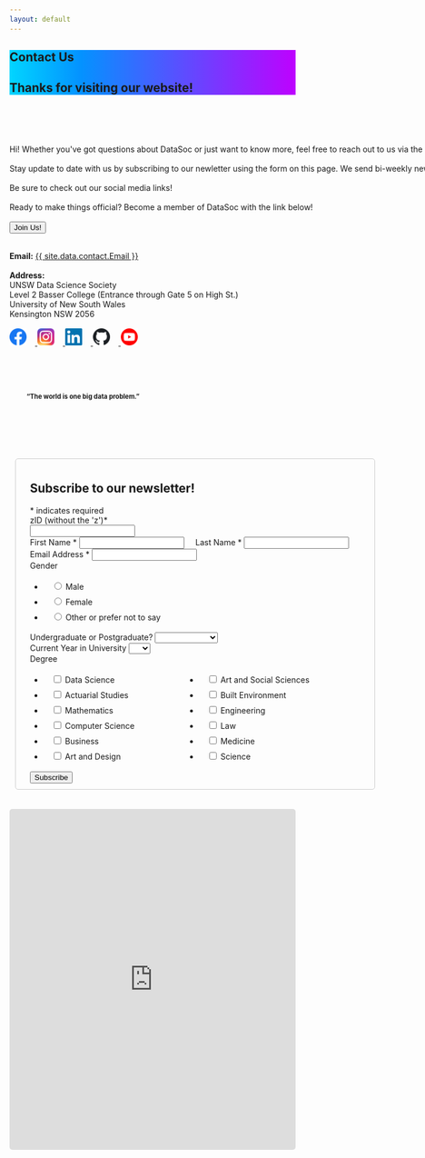 ```yaml
---
layout: default
---
```

<section class="hero is-info">
    <div class="hero-body" style="background: rgb(1,213,255); background: linear-gradient(90deg, rgba(1,213,255,1) 0%, rgba(4,146,255,1) 25%, rgba(190,1,255,1) 100%);">
        <div class="container">
            <h1 class="title is-1">
                Contact Us
            </h1>
            <h2 class="subtitle is-5">
                Thanks for visiting our website!
            </h2>
        </div>
    </div>
</section>


<div class="hero-body; container has-text-black">
    <div class="columns is-8 is-variable" style="display:flex;flex-wrap: wrap;">
        <div class="column is-half has-text-left" style="padding-top:38px;flex: 1 0 auto;"> 
            <p class="is-size-5">
                <br>
                Hi! Whether you've got questions about DataSoc or just want to know more, feel free to reach out to us via the email below.
                <br><br>
                Stay update to date with us by subscribing to our newletter using the form on this page. We send bi-weekly news on events, workshops, and datathons run by DataSoc, blog posts published by our team, as well as carefully curated news from the wider data science community.
                <br><br>
                Be sure to check out our social media links!
                <br><br>
                Ready to make things official? Become a member of DataSoc with the link below!
                <br><br>
                <a href="https://forms.gle/hLDY7bAGa1H4CV348" target="_blank">
                    <button class="button is-info is-bold">Join Us!</button></a>
                <br><br>
            </p>
            <div>
                <b>Email:</b> <a href="mailto:{{ site.data.contact.Email }}">{{ site.data.contact.Email }}</a>
                <br><br>
                <b>Address:</b><br>
                UNSW Data Science Society<br>
                Level 2 Basser College (Entrance through Gate 5 on High St.)<br>
                University of New South Wales<br>
                Kensington NSW 2056<br>
                <br>
            </div>
            <div class="social media">
                <a href="https://www.facebook.com/DataSoc/" target="_blank">
                    <img src="/assets/images/social_media/f_logo_RGB-Hex-Blue_512.png" style="height:30px; margin-right:15px"> </a>
                <a href="https://www.instagram.com/unswdatasoc/" target="_blank">
                    <img src="/assets/images/social_media/Instagram_AppIcon_Aug2017.png" style="height:30px; margin-right:15px"> </a>
                <a href="https://au.linkedin.com/company/datasoc" target="_blank">
                    <img src="/assets/images/social_media/linkedin.png" style="height:30px; margin-right:15px"> </a>
                <a href="https://github.com/unswdata/" target="_blank">
                    <img src="/assets/images/social_media/github.png" style="height:30px; margin-right:15px"> </a>
                <a href="https://www.youtube.com/channel/UC5xEG38_Jr0251sMBoj8xwQ" target="_blank">
                    <img src="/assets/images/social_media/youtube_social_circle_red.png" style="height:30px;"> </a>
                <br><br>
            </div>
            <div class="rows is-centered has-text-white" style="background-image: url('/assets/images/background.png'); border-radius:10px; padding:30px;margin-top:30px">
                <div class="is-size-3" style="">
                    <b style="font-size:80%;">“The world is one big data problem.”</b>
                </div>
                <div class="is-size-5" style="text-align:right;">
                    Andrew McAfee
                    <br>
                </div>
            </div>
        </div>
        <div class="column is-5 is-offset-1 has-text-left" style="flex: 1 0 auto;margin-left:10px;">
            <br><br>
            <!-- Begin Mailchimp Signup Form -->
            <!-- Default mailchimp form css imported from this link -->
            <link href="//cdn-images.mailchimp.com/embedcode/classic-10_7.css" rel="stylesheet" type="text/css">
            <style type="text/css">
                #mc_embed_signup {
                    /* background: #fff; 
                    clear: left; 
                    font: 14px Helvetica,Arial,sans-serif; */
                }
                form ul li {
                    border-width: 4px 10px 4px 14px;
                    border-style: solid;
                    border-color: transparent; 
                }
                .form-field-label {
                    font-weight: normal;
                    /* font-size: 108%; */
                }
                #fields-container {
                    display: flex;
                    flex-wrap: wrap;
                }
                .fields-column {
                    flex-grow: 1;
                }
                #mc_embed_signup_scroll {
                    display: flex;
                    flex-direction: column;
                }
            </style>
            <div id="mc_embed_signup">
                <form action="https://unswdata.us19.list-manage.com/subscribe/post?u=8dc568d0db37b26ed75ba4d94&amp;id=01f8128da2" method="post" id="mc-embedded-subscribe-form" name="mc-embedded-subscribe-form" class="validate" target="_blank" novalidate style=
                    "border: 1px solid #ccc;
                    border-radius: 5px;
                    padding: 10px 25px 10px 25px;">
                    <div id="mc_embed_signup_scroll">
                        <h2>Subscribe to our newsletter!</h2>
                        <div class="indicates-required"><span class="asterisk">*</span> indicates required</div>
                        <div class="mc-field-group size1of2" style="width:40%">
                            <label for="mce-MMERGE3"
                            class="form-field-label">zID (without the 'z')<span class="asterisk">*</span></label>
                            <input type="number" name="MMERGE3" class="required" value="" id="mce-MMERGE3">
                        </div>
                        <div id='fields-container' style="flex-wrap:nowrap">
                            <div class="mc-field-group fields-column" style="padding-right:20px">
                                <label for="mce-FNAME"
                                class="form-field-label">First Name  <span class="asterisk">*</span></label>
                                <input type="text" value="" name="FNAME" class="required" id="mce-FNAME">
                            </div>
                            <div class="mc-field-group fields-column" style="padding-right:20px">
                                <label for="mce-LNAME"
                                class="form-field-label">Last Name  <span class="asterisk">*</span></label>
                                <input type="text" value="" name="LNAME" class="required" id="mce-LNAME">
                            </div>
                        </div>
                        <div class="mc-field-group">
                            <label for="mce-EMAIL"
                            class="form-field-label">Email Address  <span class="asterisk">*</span></label>
                            <input type="email" value="" name="EMAIL" class="required email" id="mce-EMAIL">
                        </div>
                        <div class="mc-field-group input-group">
                            <label
                            class="form-field-label">Gender </label>
                            <ul>
                                <li>
                                    <input type="radio" value="Male" name="MMERGE4" id="mce-MMERGE4-0">
                                    <label for="mce-MMERGE4-0">Male</label>
                                </li>
                                <li>
                                    <input type="radio" value="Female" name="MMERGE4" id="mce-MMERGE4-1">
                                    <label for="mce-MMERGE4-1">Female</label>
                                </li>
                                <li>
                                    <input type="radio" value="Other or prefer not to say" name="MMERGE4" id="mce-MMERGE4-2">
                                    <label for="mce-MMERGE4-2">Other or prefer not to say</label>
                                </li>
                            </ul>
                        </div>
                        <div class="mc-field-group">
                            <label for="mce-MMERGE6"
                            class="form-field-label">Undergraduate or Postgraduate? </label>
                            <select name="MMERGE6" class="" id="mce-MMERGE6">
                                <option value=""></option>
                                <option value="Undergraduate">Undergraduate</option>
                                <option value="Postgraduate">Postgraduate</option>
                                <option value="Other">Other</option>
                            </select>
                        </div>
                        <div class="mc-field-group">
                            <label for="mce-MMERGE5"
                            class="form-field-label">Current Year in University </label>
                            <select name="MMERGE5" class="" id="mce-MMERGE5">
                                <option value=""></option>
                                <option value="1">1</option>
                                <option value="2">2</option>
                                <option value="3">3</option>
                                <option value="4">4</option>
                                <option value="5+">5+</option>
                            </select>
                        </div>
                        <div class="mc-field-group input-group">
                            <label
                            class="form-field-label">Degree </label>
                            <div id="fields-container">
                                <div class="fields-column">
                                    <ul>
                                        <li>
                                            <input type="checkbox" value="1" name="group[6286][1]" id="mce-group[6286]-6286-0">
                                            <label for="mce-group[6286]-6286-0">Data Science</label>
                                        </li>
                                        <li>
                                            <input type="checkbox" value="2" name="group[6286][2]" id="mce-group[6286]-6286-1">
                                            <label for="mce-group[6286]-6286-1">Actuarial Studies</label>
                                        </li>
                                        <li>
                                            <input type="checkbox" value="4" name="group[6286][4]" id="mce-group[6286]-6286-2">
                                            <label for="mce-group[6286]-6286-2">Mathematics</label>
                                        </li>
                                        <li>
                                            <input type="checkbox" value="8" name="group[6286][8]" id="mce-group[6286]-6286-3">
                                            <label for="mce-group[6286]-6286-3">Computer Science</label>
                                        </li>
                                        <li>
                                            <input type="checkbox" value="16" name="group[6286][16]" id="mce-group[6286]-6286-4">
                                            <label for="mce-group[6286]-6286-4">Business</label>
                                        </li>
                                        <li>
                                            <input type="checkbox" value="32" name="group[6286][32]" id="mce-group[6286]-6286-5">
                                            <label for="mce-group[6286]-6286-5">Art and Design</label>
                                        </li>
                                    </ul>
                                </div>
                                <div class="fields-column">
                                    <ul>
                                        <li>
                                            <input type="checkbox" value="64" name="group[6286][64]" id="mce-group[6286]-6286-6">
                                            <label for="mce-group[6286]-6286-6">Art and Social Sciences</label>
                                        </li>
                                        <li>
                                            <input type="checkbox" value="128" name="group[6286][128]" id="mce-group[6286]-6286-7">
                                            <label for="mce-group[6286]-6286-7">Built Environment</label>
                                        </li>
                                        <li>
                                            <input type="checkbox" value="256" name="group[6286][256]" id="mce-group[6286]-6286-8">
                                            <label for="mce-group[6286]-6286-8">Engineering</label>
                                        </li>
                                        <li>
                                            <input type="checkbox" value="512" name="group[6286][512]" id="mce-group[6286]-6286-9">
                                            <label for="mce-group[6286]-6286-9">Law</label>
                                        </li>
                                        <li>
                                            <input type="checkbox" value="1024" name="group[6286][1024]" id="mce-group[6286]-6286-10">
                                            <label for="mce-group[6286]-6286-10">Medicine</label>
                                        </li>
                                        <li>
                                            <input type="checkbox" value="2048" name="group[6286][2048]" id="mce-group[6286]-6286-11">
                                            <label for="mce-group[6286]-6286-11">Science</label>
                                        </li>
                                    </ul>
                                </div>
                            </div>
                        </div>
                        <div id="mce-responses" class="clear">
                            <div class="response" id="mce-error-response" style="display:none"></div>
                            <div class="response" id="mce-success-response" style="display:none"></div>
                        </div>
                        <!-- real people should not fill this in and expect good things - do not remove this or risk form bot signups-->
                        <div style="position: absolute; left: -5000px;" aria-hidden="true"><input type="text" name="b_8dc568d0db37b26ed75ba4d94_01f8128da2" tabindex="-1" value=""></div>
                        <div class="clear"><input type="submit" value="Subscribe" name="subscribe" id="mc-embedded-subscribe" class="button">
                        </div>
                    </div>
                </form>
            </div>
            <script type='text/javascript' src='//s3.amazonaws.com/downloads.mailchimp.com/js/mc-validate.js'></script><script type='text/javascript'>(function($) {window.fnames = new Array(); window.ftypes = new Array();fnames[3]='MMERGE3';ftypes[3]='number';fnames[1]='FNAME';ftypes[1]='text';fnames[2]='LNAME';ftypes[2]='text';fnames[0]='EMAIL';ftypes[0]='email';fnames[4]='MMERGE4';ftypes[4]='radio';fnames[6]='MMERGE6';ftypes[6]='dropdown';fnames[5]='MMERGE5';ftypes[5]='dropdown';}(jQuery));var $mcj = jQuery.noConflict(true);</script>
            <!--End mc_embed_signup-->
        </div>
    </div>
    <br><br>
    <div class="columns is-vcentered is-centered">
        <iframe src="https://www.google.com/maps/embed?pb=!1m18!1m12!1m3!1d1668.9917985536565!2d151.23080794983784!3d-33.91658157788042!2m3!1f0!2f0!3f0!3m2!1i1024!2i768!4f13.1!3m3!1m2!1s0x6b12b18c619e5679%3A0x70e6b528f4a64879!2sArc%20%40%20UNSW!5e0!3m2!1sen!2sau!4v1590563340784!5m2!1sen!2sau" width="900" height="600" frameborder="0" style="border-radius:5px;" allowfullscreen="" aria-hidden="false" tabindex="0"></iframe>
    </div>
</div>


